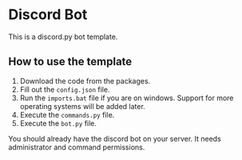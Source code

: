 # Discord Bot
This is a discord.py bot template.

## How to use the template
1. Download the code from the packages.
2. Fill out the `config.json` file.
3. Run the `imports.bat` file if you are on windows. Support for more operating systems will be added later.
4. Execute the `commands.py` file.
5. Execute the `bot.py` file.

You should already have the discord bot on your server. It needs administrator and command permissions.
